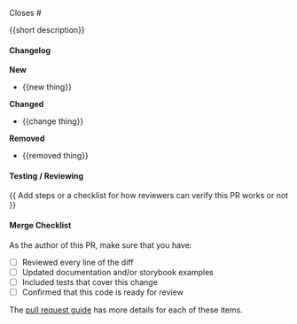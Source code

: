 Closes #

{{short description}}

#### Changelog

**New**

- {{new thing}}

**Changed**

- {{change thing}}

**Removed**

- {{removed thing}}

#### Testing / Reviewing

{{ Add steps or a checklist for how reviewers can verify this PR works or not }}

#### Merge Checklist

As the author of this PR, make sure that you have:

- [ ] Reviewed every line of the diff
- [ ] Updated documentation and/or storybook examples
- [ ] Included tests that cover this change
- [ ] Confirmed that this code is ready for review

The
[pull request guide](https://github.com/carbon-design-system/carbon/blob/main/docs/guides/reviewing-pull-requests.md)
has more details for each of these items.
